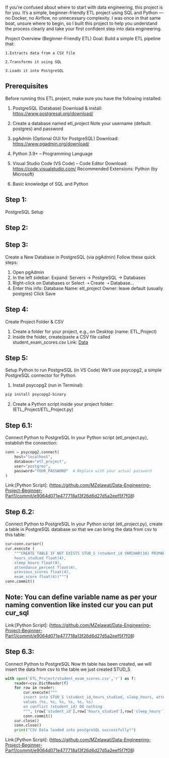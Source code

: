 If you’re confused about where to start with data engineering, this project is for you. It’s a simple, beginner-friendly ETL project using SQL and Python — no Docker, no Airflow, no unnecessary complexity. I was once in that same boat, unsure where to begin, so I built this project to help you understand the process clearly and take your first confident step into data engineering.

Project Overview (Beginner-Friendly ETL)
Goal:
Build a simple ETL pipeline that:

    1.Extracts data from a CSV file

    2.Transforms it using SQL

    3.Loads it into PostgreSQL

## Prerequisites
Before running this ETL project, make sure you have the following installed:

1. PostgreSQL (Database)
Download & install: https://www.postgresql.org/download/

2. Create a database named etl_project
Note your username (default: postgres) and password

3. pgAdmin (Optional GUI for PostgreSQL)
Download: https://www.pgadmin.org/download/

4. Python 3.9+ – Programming Language

5. Visual Studio Code (VS Code) – Code Editor
Download: https://code.visualstudio.com/
Recommended Extensions: Python (by Microsoft)

6. Basic knowledge of SQL and Python



## Step 1:
PostgreSQL Setup


## Step 2:



## Step 3:
Create a New Database in PostgreSQL (via pgAdmin)
Follow these quick steps:
1. Open pgAdmin
2. In the left sidebar: Expand: Servers → PostgreSQL → Databases
3. Right-click on Databases or Select ➝ Create ➝ Database…
4. Enter this info:
    Database Name: etl_project
    Owner: leave default (usually postgres)
    Click Save

## Step 4:
Create Project Folder & CSV
1. Create a folder for your project, e.g., on Desktop (name: ETL_Project)
2. Inside the folder, create/paste a CSV file called student_exam_scores.csv 
Link: [Data](https://github.com/MZelawat/Data-Engineering-Project-Beginner-Part1/tree/main/Data)

## Step 5:
Setup Python to run PostgreSQL (in VS Code)
We’ll use psycopg2, a simple PostgreSQL connector for Python.
1. Install psycopg2 (run in Terminal):
```bash 
pip install psycopg2-binary
```
2. Create a Python script inside your project folder: (ETL_Project/ETL_Project.py)

## Step 6.1:
Connect Python to PostgreSQL
In your Python script (etl_project.py), establish the connection:
```python
conn = psycopg2.connect(
    host="localhost",
    database="etl_project",
    user="postgres",
    password="YOUR_PASSWORD"  # Replace with your actual password
)
```
Link:[Python Script]: (https://github.com/MZelawat/Data-Engineering-Project-Beginner-Part1/commit/e9064d071e477718a13f26d6d27d5a2eef5f7f08)

## Step 6.2:
Connect Python to PostgreSQL
In your Python script (etl_project.py), create a table in PostgreSQL database so that we can bring the data from csv to this table:
```python
cur=conn.cursor() 
cur.execute (
    """CREATE TABLE IF NOT EXISTS STUD_S (student_id VARCHAR(10) PRIMARY KEY, 
    hours_studied float(4),
    sleep_hours float(4),
    attendance_percent float(4),
    previous_scores float(4),
    exam_score float(4))""")
conn.commit()
```
## Note: You can define variable name as per your naming convention like insted cur you can put cur_sql
Link:[Python Script]: (https://github.com/MZelawat/Data-Engineering-Project-Beginner-Part1/commit/e9064d071e477718a13f26d6d27d5a2eef5f7f08)

## Step 6.3:
Connect Python to PostgreSQL
Now th table has been created, we will insert the data from csv to the table we just created STUD_S
```python
with open('ETL_Project/student_exam_scores.csv','r') as f:
    reader=csv.DictReader(f)
    for row in reader:
        cur.execute("""
        insert into STUD_S (student_id,hours_studied, sleep_hours, attendance_percent, previous_scores, exam_score)
        values (%s, %s, %s, %s, %s, %s)
        on conflict (student_id) DO nothing
        """, (row['student_id'],row['hours_studied'],row['sleep_hours'],row['attendance_percent'],row['previous_scores'],row['exam_score']))
        conn.commit()
    cur.close()
    conn.close()
    print("CSV Data loaded into postgreSQL successfully!")
```
Link:[Python Script]: (https://github.com/MZelawat/Data-Engineering-Project-Beginner-Part1/commit/e9064d071e477718a13f26d6d27d5a2eef5f7f08)